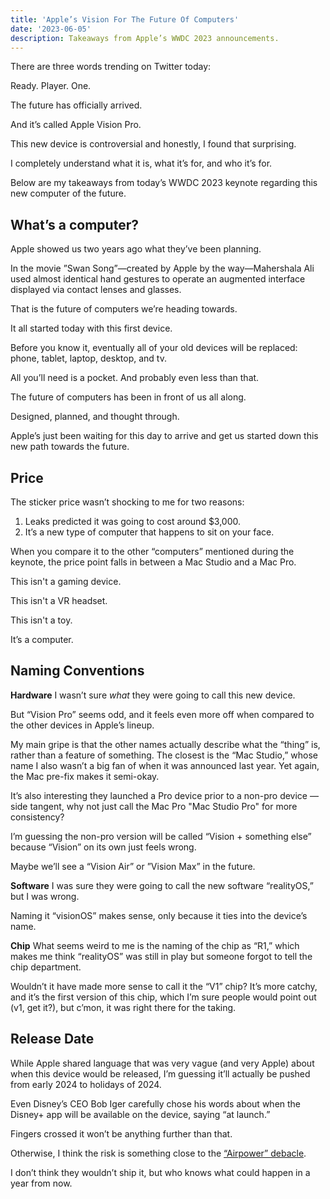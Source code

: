```yaml
---
title: 'Apple’s Vision For The Future Of Computers'
date: '2023-06-05'
description: Takeaways from Apple’s WWDC 2023 announcements. 
---
```


There are three words trending on Twitter today:

Ready. Player. One.

The future has officially arrived.

And it’s called Apple Vision Pro.

This new device is controversial and honestly, I found that surprising.

I completely understand what it is, what it’s for, and who it’s for.

Below are my takeaways from today’s WWDC 2023 keynote regarding this new computer of the future.

## What’s a computer?

Apple showed us two years ago what they’ve been planning.

In the movie ”Swan Song”—created by Apple by the way—Mahershala Ali used almost identical hand gestures to operate an augmented interface displayed via contact lenses and glasses.

That is the future of computers we’re heading towards.

It all started today with this first device.

Before you know it, eventually all of your old devices will be replaced: phone, tablet, laptop, desktop, and tv.
 
All you’ll need is a pocket. And probably even less than that.

The future of computers has been in front of us all along.

Designed, planned, and thought through.

Apple’s just been waiting for this day to arrive and get us started down this new path towards the future.

## Price

The sticker price wasn’t shocking to me for two reasons:

1. Leaks predicted it was going to cost around $3,000.
2. It’s a new type of computer that happens to sit on your face.

When you compare it to the other “computers” mentioned during the keynote, the price point falls in between a Mac Studio and a Mac Pro.

This isn't a gaming device.

This isn't a VR headset.

This isn't a toy.

It’s a computer.

## Naming Conventions

**Hardware**
I wasn’t sure _what_ they were going to call this new device.

But “Vision Pro” seems odd, and it feels even more off when compared to the other devices in Apple’s lineup.

My main gripe is that the other names actually describe what the  “thing” is, rather than a feature of something. The closest is the “Mac Studio,” whose name I also wasn’t a big fan of when it was announced last year. Yet again, the Mac pre-fix makes it semi-okay. 

It’s also interesting they launched a Pro device prior to a non-pro device — side tangent, why not just call the Mac Pro "Mac Studio Pro" for more consistency? 

I’m guessing the non-pro version will be called “Vision + something else” because “Vision” on its own just feels wrong.

Maybe we’ll see a “Vision Air” or ”Vision Max” in the future.

**Software**
I was sure they were going to call the new software “realityOS,” but I was wrong.

Naming it “visionOS” makes sense, only because it ties into the device’s name.

**Chip**
What seems weird to me is the naming of the chip as “R1,” which makes me think “realityOS” was still in play but someone forgot to tell the chip department.

Wouldn’t it have made more sense to call it the “V1” chip? It’s more catchy, and it’s the first version of this chip, which I’m sure people would point out (v1, get it?), but c’mon, it was right there for the taking.

## Release Date

While Apple shared language that was very vague (and very Apple) about when this device would be released, I’m guessing it’ll actually be pushed from early 2024 to holidays of 2024.

Even Disney’s CEO Bob Iger carefully chose his words about when the Disney+ app will be available on the device, saying “at launch.”

Fingers crossed it won’t be anything further than that.

Otherwise, I think the risk is something close to the [“Airpower” debacle](https://www.theverge.com/2021/8/5/22611234/apple-airpower-wireless-charger-working-prototype).

I don’t think they wouldn’t ship it, but who knows what could happen in a year from now.
